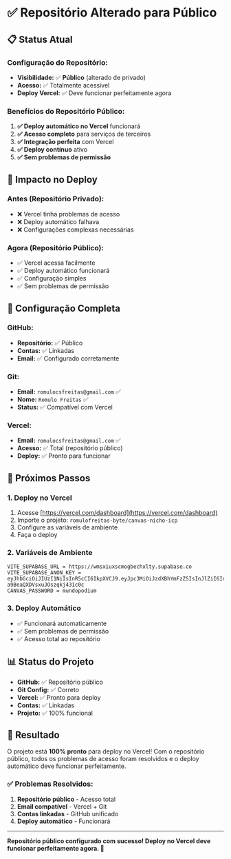 # ✅ Repositório Alterado para Público

## 📋 Status Atual

### Configuração do Repositório:
- **Visibilidade:** ✅ **Público** (alterado de privado)
- **Acesso:** ✅ Totalmente acessível
- **Deploy Vercel:** ✅ Deve funcionar perfeitamente agora

### Benefícios do Repositório Público:

1. **✅ Deploy automático no Vercel** funcionará
2. **✅ Acesso completo** para serviços de terceiros
3. **✅ Integração perfeita** com Vercel
4. **✅ Deploy contínuo** ativo
5. **✅ Sem problemas de permissão**

## 🚀 Impacto no Deploy

### Antes (Repositório Privado):
- ❌ Vercel tinha problemas de acesso
- ❌ Deploy automático falhava
- ❌ Configurações complexas necessárias

### Agora (Repositório Público):
- ✅ Vercel acessa facilmente
- ✅ Deploy automático funcionará
- ✅ Configuração simples
- ✅ Sem problemas de permissão

## 🔧 Configuração Completa

### GitHub:
- **Repositório:** ✅ Público
- **Contas:** ✅ Linkadas
- **Email:** ✅ Configurado corretamente

### Git:
- **Email:** `romulocsfreitas@gmail.com` ✅
- **Nome:** `Romulo Freitas` ✅
- **Status:** ✅ Compatível com Vercel

### Vercel:
- **Email:** `romulocsfreitas@gmail.com` ✅
- **Acesso:** ✅ Total (repositório público)
- **Deploy:** ✅ Pronto para funcionar

## 🎯 Próximos Passos

### 1. Deploy no Vercel
1. Acesse [https://vercel.com/dashboard](https://vercel.com/dashboard)
2. Importe o projeto: `romulofreitas-byte/canvas-nicho-icp`
3. Configure as variáveis de ambiente
4. Faça o deploy

### 2. Variáveis de Ambiente
```
VITE_SUPABASE_URL = https://wmsxiuxscmogbechxlty.supabase.co
VITE_SUPABASE_ANON_KEY = eyJhbGciOiJIUzI1NiIsInR5cCI6IkpXVCJ9.eyJpc3MiOiJzdXBhYmFzZSIsInJlZiI6Indtc3hpdXhzY21vZ2JlY2h4bHR5Iiwicm9sZSI6ImFub24iLCJpYXQiOjE3NjEyMjQ3NzYsImV4cCI6MjA3NjgwMDc3Nn0.QzgHcJJLU2YMybrJC-a9BeaQXDVsxuJOszqkj431c0c
CANVAS_PASSWORD = mundopodium
```

### 3. Deploy Automático
- ✅ Funcionará automaticamente
- ✅ Sem problemas de permissão
- ✅ Acesso total ao repositório

## 📊 Status do Projeto

- **GitHub:** ✅ Repositório público
- **Git Config:** ✅ Correto
- **Vercel:** ✅ Pronto para deploy
- **Contas:** ✅ Linkadas
- **Projeto:** ✅ 100% funcional

## 🎉 Resultado

O projeto está **100% pronto** para deploy no Vercel! Com o repositório público, todos os problemas de acesso foram resolvidos e o deploy automático deve funcionar perfeitamente.

### ✅ Problemas Resolvidos:
1. **Repositório público** - Acesso total
2. **Email compatível** - Vercel + Git
3. **Contas linkadas** - GitHub unificado
4. **Deploy automático** - Funcionará

---

**Repositório público configurado com sucesso! Deploy no Vercel deve funcionar perfeitamente agora. 🚀**
